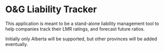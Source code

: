 # O&G Liability Tracker

This application is meant to be a stand-alone liability management tool to help companies track their LMR ratings, and forecast future ratios.

Initially only Alberta will be supported, but other provinces will be added eventually.
